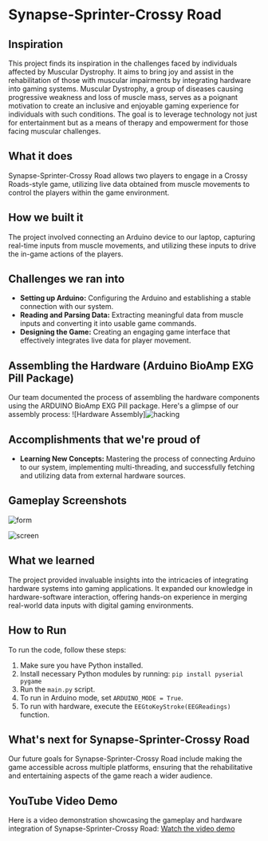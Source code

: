 # Synapse-Sprinter-Crossy Road

## Inspiration
This project finds its inspiration in the challenges faced by individuals affected by Muscular Dystrophy. It aims to bring joy and assist in the rehabilitation of those with muscular impairments by integrating hardware into gaming systems. Muscular Dystrophy, a group of diseases causing progressive weakness and loss of muscle mass, serves as a poignant motivation to create an inclusive and enjoyable gaming experience for individuals with such conditions. The goal is to leverage technology not just for entertainment but as a means of therapy and empowerment for those facing muscular challenges.

## What it does
Synapse-Sprinter-Crossy Road allows two players to engage in a Crossy Roads-style game, utilizing live data obtained from muscle movements to control the players within the game environment.

## How we built it
The project involved connecting an Arduino device to our laptop, capturing real-time inputs from muscle movements, and utilizing these inputs to drive the in-game actions of the players.

## Challenges we ran into
- **Setting up Arduino:** Configuring the Arduino and establishing a stable connection with our system.
- **Reading and Parsing Data:** Extracting meaningful data from muscle inputs and converting it into usable game commands.
- **Designing the Game:** Creating an engaging game interface that effectively integrates live data for player movement.

## Assembling the Hardware (Arduino BioAmp EXG Pill Package)
Our team documented the process of assembling the hardware components using the ARDUINO BioAmp EXG Pill package. Here's a glimpse of our assembly process:
![Hardware Assembly]![hacking](https://github.com/mr-fool/Synapse-Sprinter--Crossy_Road/assets/6241984/aa287fd4-77c3-4b43-9890-1d510d607bda)

## Accomplishments that we're proud of
- **Learning New Concepts:** Mastering the process of connecting Arduino to our system, implementing multi-threading, and successfully fetching and utilizing data from external hardware sources.
  
## Gameplay Screenshots
![form](https://github.com/mr-fool/Synapse-Sprinter--Crossy_Road/assets/6241984/e8571f4b-192e-4c43-9332-64eb24a2a535)

![screen](https://github.com/mr-fool/Synapse-Sprinter--Crossy_Road/assets/6241984/a78e4d74-d79f-4ee7-b838-631ddd42b82c)

## What we learned
The project provided invaluable insights into the intricacies of integrating hardware systems into gaming applications. It expanded our knowledge in hardware-software interaction, offering hands-on experience in merging real-world data inputs with digital gaming environments.

## How to Run
To run the code, follow these steps:
1. Make sure you have Python installed.
2. Install necessary Python modules by running:
`pip install pyserial pygame`
3. Run the `main.py` script.
4. To run in Arduino mode, set `ARDUINO_MODE = True`.
5. To run with hardware, execute the `EEGtoKeyStroke(EEGReadings)` function.

## What's next for Synapse-Sprinter-Crossy Road
Our future goals for Synapse-Sprinter-Crossy Road include making the game accessible across multiple platforms, ensuring that the rehabilitative and entertaining aspects of the game reach a wider audience.

## YouTube Video Demo
Here is a video demonstration showcasing the gameplay and hardware integration of Synapse-Sprinter-Crossy Road:
[Watch the video demo](https://www.youtube.com/watch?v=h2tqiaCLs98)



